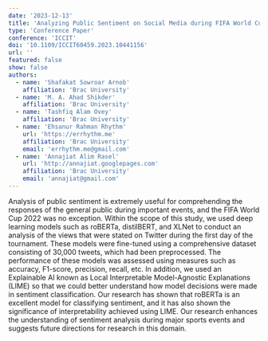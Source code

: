 ```yaml
---
date: '2023-12-13'
title: 'Analyzing Public Sentiment on Social Media during FIFA World Cup 2022 using Deep Learning and Explainable AI'
type: 'Conference Paper'
conference: 'ICCIT'
doi: '10.1109/ICCIT60459.2023.10441156'
url: ''
featured: false
show: false
authors:
  - name: 'Shafakat Sowroar Arnob'
    affiliation: 'Brac University'
  - name: 'M. A. Ahad Shikder'
    affiliation: 'Brac University'
  - name: 'Tashfiq Alam Ovey'
    affiliation: 'Brac University'
  - name: 'Ehsanur Rahman Rhythm'
    url: 'https://errhythm.me'
    affiliation: 'Brac University'
    email: 'errhythm.me@gmail.com'
  - name: 'Annajiat Alim Rasel'
    url: 'http://annajiat.googlepages.com'
    affiliation: 'Brac University'
    email: 'annajiat@gmail.com'
---
```


Analysis of public sentiment is extremely useful for comprehending the responses of the general public during important events, and the FIFA World Cup 2022 was no exception. Within the scope of this study, we used deep learning models such as roBERTa, distilBERT, and XLNet to conduct an analysis of the views that were stated on Twitter during the first day of the tournament. These models were fine-tuned using a comprehensive dataset consisting of 30,000 tweets, which had been preprocessed. The performance of these models was assessed using measures such as accuracy, F1-score, precision, recall, etc. In addition, we used an Explainable AI known as Local Interpretable Model-Agnostic Explanations (LIME) so that we could better understand how model decisions were made in sentiment classification. Our research has shown that roBERTa is an excellent model for classifying sentiment, and it has also shown the significance of interpretability achieved using LIME. Our research enhances the understanding of sentiment analysis during major sports events and suggests future directions for research in this domain.
